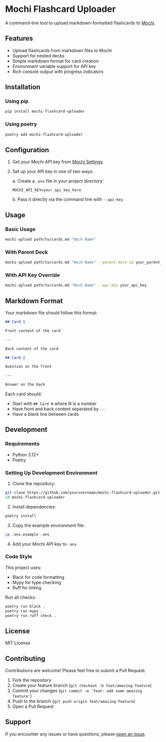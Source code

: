 # Mochi Flashcard Uploader

A command-line tool to upload markdown-formatted flashcards to [Mochi](https://mochi.cards/).

## Features

- Upload flashcards from markdown files to Mochi
- Support for nested decks
- Simple markdown format for card creation
- Environment variable support for API key
- Rich console output with progress indicators

## Installation

### Using pip

```bash
pip install mochi-flashcard-uploader
```

### Using poetry

```bash
poetry add mochi-flashcard-uploader
```

## Configuration

1. Get your Mochi API key from [Mochi Settings](https://app.mochi.cards/settings)

2. Set up your API key in one of two ways:

   a. Create a `.env` file in your project directory:

   ```
   MOCHI_API_KEY=your_api_key_here
   ```

   b. Pass it directly via the command line with `--api-key`

## Usage

### Basic Usage

```bash
mochi-upload path/to/cards.md "Deck Name"
```

### With Parent Deck

```bash
mochi-upload path/to/cards.md "Deck Name" --parent-deck-id your_parent_deck_id
```

### With API Key Override

```bash
mochi-upload path/to/cards.md "Deck Name" --api-key your_api_key
```

## Markdown Format

Your markdown file should follow this format:

```markdown
## Card 1

Front content of the card

---

Back content of the card

## Card 2

Question on the front

---

Answer on the back
```

Each card should:

- Start with `## Card N` where N is a number
- Have front and back content separated by `---`
- Have a blank line between cards

## Development

### Requirements

- Python 3.12+
- Poetry

### Setting Up Development Environment

1. Clone the repository:

```bash
git clone https://github.com/yourusername/mochi-flashcard-uploader.git
cd mochi-flashcard-uploader
```

2. Install dependencies:

```bash
poetry install
```

3. Copy the example environment file:

```bash
cp .env.example .env
```

4. Add your Mochi API key to `.env`

### Code Style

This project uses:

- Black for code formatting
- Mypy for type checking
- Ruff for linting

Run all checks:

```bash
poetry run black .
poetry run mypy .
poetry run ruff check .
```

## License

MIT License

## Contributing

Contributions are welcome! Please feel free to submit a Pull Request.

1. Fork the repository
2. Create your feature branch (`git checkout -b feat/amazing-feature`)
3. Commit your changes (`git commit -m 'feat: add some amazing feature'`)
4. Push to the branch (`git push origin feat/amazing-feature`)
5. Open a Pull Request

## Support

If you encounter any issues or have questions, please [open an issue](https://github.com/aetherplex/mochi-flashcard-uploader/issues).
